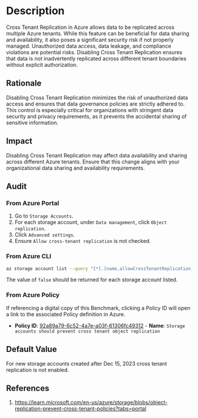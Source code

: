 # Description

Cross Tenant Replication in Azure allows data to be replicated across multiple Azure tenants. While this feature can be beneficial for data sharing and availability, it also poses a significant security risk if not properly managed. Unauthorized data access, data leakage, and compliance violations are potential risks. Disabling Cross Tenant Replication ensures that data is not inadvertently replicated across different tenant boundaries without explicit authorization.

## Rationale

Disabling Cross Tenant Replication minimizes the risk of unauthorized data access and ensures that data governance policies are strictly adhered to. This control is especially critical for organizations with stringent data security and privacy requirements, as it prevents the accidental sharing of sensitive information.

## Impact

Disabling Cross Tenant Replication may affect data availability and sharing across different Azure tenants. Ensure that this change aligns with your organizational data sharing and availability requirements.

## Audit

### From Azure Portal

1. Go to `Storage Accounts`.
2. For each storage account, under `Data management`, click `Object replication`.
3. Click `Advanced settings`.
4. Ensure `Allow cross-tenant replication` is not checked.

### From Azure CLI

```sh
az storage account list --query "[*].[name,allowCrossTenantReplication]"
```

The value of `false` should be returned for each storage account listed.

### From Azure Policy

If referencing a digital copy of this Benchmark, clicking a Policy ID will open a link to the associated Policy definition in Azure.

- **Policy ID**: [92a89a79-6c52-4a7e-a03f-61306fc49312](https://portal.azure.com/#view/Microsoft_Azure_Policy/PolicyDetailBlade/definitionId/%2Fproviders%2FMicrosoft.Authorization%2FpolicyDefinitions%92a89a79-6c52-4a7e-a03f-61306fc49312) - **Name**: `Storage accounts should prevent cross tenant object replication`

## Default Value

For new storage accounts created after Dec 15, 2023 cross tenant replication is not enabled.

## References

1. <https://learn.microsoft.com/en-us/azure/storage/blobs/object-replication-prevent-cross-tenant-policies?tabs=portal>

